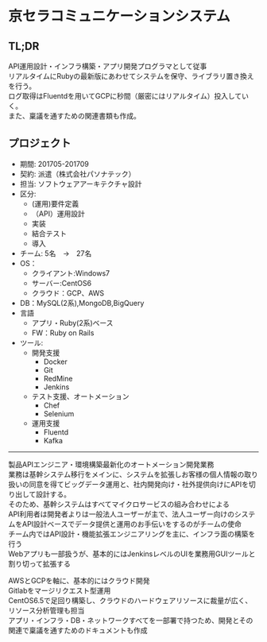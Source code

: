 # 京セラコミュニケーションシステム
## TL;DR
API運用設計・インフラ構築・アプリ開発プログラマとして従事  
リアルタイムにRubyの最新版にあわせてシステムを保守、ライブラリ置き換えを行う。  
ログ取得はFluentdを用いてGCPに秒間（厳密にはリアルタイム）投入していく。  
また、稟議を通すための関連書類も作成。

## プロジェクト
- 期間: 201705-201709
- 契約: 派遣（株式会社パソナテック）
- 担当: ソフトウェアアーキテクチャ設計
- 区分:
  - (運用)要件定義
  - （API）運用設計
  - 実装
  - 結合テスト
  - 導入
- チーム: 5名　→　27名
- OS：
  - クライアント:Windows7
  - サーバー:CentOS6
  - クラウド：GCP、AWS
- DB：MySQL(2系),MongoDB,BigQuery
- 言語
  - アプリ・Ruby(2系)ベース
  - FW：Ruby on Rails
- ツール:
  - 開発支援
    - Docker
    - Git
     - RedMine
     - Jenkins
   - テスト支援、オートメーション
     - Chef
     - Selenium
   - 運用支援
     - Fluentd
     - Kafka

-------------
製品APIエンジニア・環境構築最新化のオートメーション開発業務  
業務は基幹システム移行をメインに、システムを拡張しお客様の個人情報の取り扱いの同意を得てビッグデータ運用と、社内開発向け・社外提供向けにAPIを切り出して設計する。  
そのため、基幹システムはすべてマイクロサービスの組み合わせによる  
API利用者は開発者よりは一般法人ユーザーが主で、法人ユーザー向けのシステムをAPI設計ベースでデータ提供と運用のお手伝いをするのがチームの使命  
チーム内ではAPI設計・機能拡張エンジニアリングを主に、インフラ面の構築を行う  
Webアプリも一部扱うが、基本的にはJenkinsレベルのUIを業務用GUIツールと割り切って拡張する  
  
AWSとGCPを軸に、基本的にはクラウド開発  
Gitlabをマージリクエスト型運用  
CentOS6.5で足回り構築し、クラウドのハードウェアリソースに裁量が広く、リソース分析管理も担当  
アプリ・インフラ・DB・ネットワークすべてを一部署で持つため、開発とその関連で稟議を通すためのドキュメントも作成

